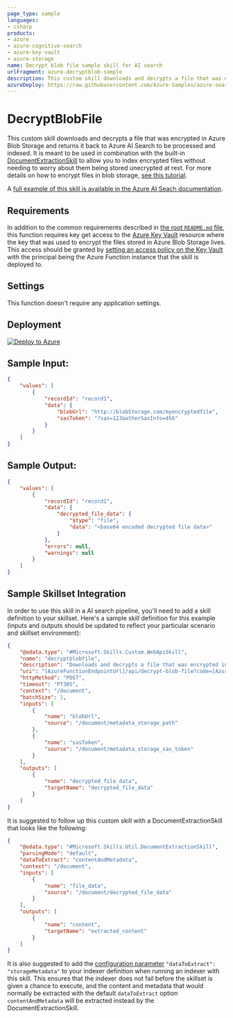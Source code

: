 ```yaml
---
page_type: sample
languages:
- csharp
products:
- azure
- azure-cognitive-search
- azure-key-vault
- azure-storage
name: Decrypt blob file sample skill for AI search
urlFragment: azure-decryptblob-sample
description: This custom skill downloads and decrypts a file that was encrypted in Azure Blob Storage and returns it back to Azure AI Search to be indexed.
azureDeploy: https://raw.githubusercontent.com/Azure-Samples/azure-search-power-skills/main/Utils/DecryptBlobFile/azuredeploy.json
---
```


# DecryptBlobFile

This custom skill downloads and decrypts a file that was encrypted in Azure Blob Storage and returns it back to Azure AI Search to be processed and indexed. It is meant to be used in combination with the built-in [DocumentExtractionSkill](https://docs.microsoft.com/azure/search/cognitive-search-skill-document-extraction) to allow you to index encrypted files without needing to worry about them being stored unecrypted at rest. For more details on how to encrypt files in blob storage, [see this tutorial](https://docs.microsoft.com/azure/storage/blobs/storage-encrypt-decrypt-blobs-key-vault).

A [full example of this skill is available in the Azure AI Seach documentation](https://docs.microsoft.com/azure/search/search-howto-index-encrypted-blobs).

## Requirements

In addition to the common requirements described in [the root `README.md` file](../../README.md), this function requires key get access to the [Azure Key Vault](https://azure.microsoft.com/services/key-vault/) resource where the key that was used to encrypt the files stored in Azure Blob Storage lives. This access should be granted by [setting an access policy on the Key Vault](https://docs.microsoft.com/azure/key-vault/general/assign-access-policy-portal) with the principal being the Azure Function instance that the skill is deployed to.

## Settings

This function doesn't require any application settings.

## Deployment

[![Deploy to Azure](https://azuredeploy.net/deploybutton.svg)](https://portal.azure.com/#create/Microsoft.Template/uri/https%3A%2F%2Fraw.githubusercontent.com%2FAzure-Samples%2Fazure-search-power-skills%2Fmain%2FUtils%2FDecryptBlobFile%2Fazuredeploy.json)

## Sample Input:

```json
{
    "values": [
        {
            "recordId": "record1",
            "data": { 
                "blobUrl": "http://blobStorage.com/myencryptedfile",
                "sasToken": "?sas=123&otherSasInfo=456"
            }
        }
    ]
}
```

## Sample Output:

```json
{
    "values": [
        {
            "recordId": "record1",
            "data": {
                "decrypted_file_data": {
                    "$type": "file",
                    "data": "<base64 encoded decrypted file data>"
                }
            },
            "errors": null,
            "warnings": null
        }
    ]
}
```

## Sample Skillset Integration

In order to use this skill in a AI search pipeline, you'll need to add a skill definition to your skillset.
Here's a sample skill definition for this example (inputs and outputs should be updated to reflect your particular scenario and skillset environment):

```json
{
    "@odata.type": "#Microsoft.Skills.Custom.WebApiSkill",
    "name": "decryptblobfile", 
    "description": "Downloads and decrypts a file that was encrypted in Azure Blob Storage",
    "uri": "[AzureFunctionEndpointUrl]/api/decrypt-blob-file?code=[AzureFunctionDefaultHostKey]",
    "httpMethod": "POST",
    "timeout": "PT30S",
    "context": "/document",
    "batchSize": 1,
    "inputs": [
        {
            "name": "blobUrl",
            "source": "/document/metadata_storage_path"
        },
        {
            "name": "sasToken",
            "source": "/document/metadata_storage_sas_token"
        }
    ],
    "outputs": [
        {
            "name": "decrypted_file_data",
            "targetName": "decrypted_file_data"
        }
    ]
}
```

It is suggested to follow up this custom skill with a DocumentExtractionSkill that looks like the following:

```json
{
    "@odata.type": "#Microsoft.Skills.Util.DocumentExtractionSkill",
    "parsingMode": "default",
    "dataToExtract": "contentAndMetadata",
    "context": "/document",
    "inputs": [
        {
            "name": "file_data",
            "source": "/document/decrypted_file_data"
        }
    ],
    "outputs": [
        {
            "name": "content",
            "targetName": "extracted_content"
        }
    ]
}
```

It is also suggested to add the [configuration parameter](https://docs.microsoft.com/rest/api/searchservice/create-indexer#parameters) `"dataToExtract": "storageMetadata"` to your indexer definition when running an indexer with this skill. This ensures that the indexer does not fail before the skillset is given a chance to execute, and the content and metadata that would normally be extracted with the default `dataToExtract` option `contentAndMetadata` will be extracted instead by the DocumentExtractionSkill.
